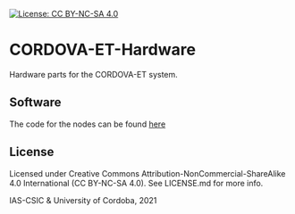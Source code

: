 [![License: CC BY-NC-SA 4.0](https://licensebuttons.net/l/by-nc-sa/4.0/80x15.png)](https://creativecommons.org/licenses/by-nc-sa/4.0/)

# CORDOVA-ET-Hardware
Hardware parts for the CORDOVA-ET system.

## Software
The code for the nodes can be found [here](https://github.com/OpenAgriTech/CORDOVA-ET-node)


## License

Licensed under Creative Commons Attribution-NonCommercial-ShareAlike 4.0 International (CC BY-NC-SA 4.0). See LICENSE.md for more info.

IAS-CSIC & University of Cordoba, 2021

